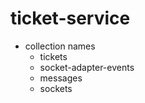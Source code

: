 # ticket-service
- collection names
    - tickets
    - socket-adapter-events
    - messages
    - sockets